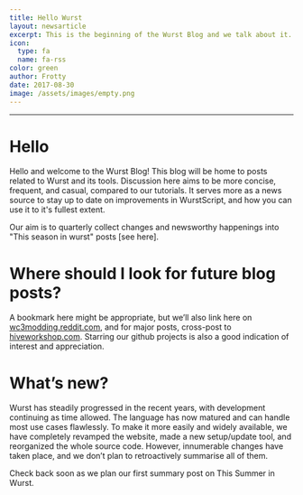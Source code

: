 ```yaml
---
title: Hello Wurst
layout: newsarticle
excerpt: This is the beginning of the Wurst Blog and we talk about it.
icon:
  type: fa
  name: fa-rss
color: green
author: Frotty
date: 2017-08-30
image: /assets/images/empty.png
---
```

------
# Hello

Hello and welcome to the Wurst Blog! This blog will be home to posts related to Wurst and its tools. Discussion here aims to be more concise, frequent, and casual, compared to our tutorials. It serves more as a news source to stay up to date on improvements in WurstScript, and how you can use it to it's fullest extent.

Our aim is to quarterly collect changes and newsworthy happenings into "This season in wurst" posts [see here].

# Where should I look for future blog posts?

A bookmark here might be appropriate, but we’ll also link here on [wc3modding.reddit.com](https://wc3modding.reddit.com), and for major posts, cross-post to [hiveworkshop.com](https://hiveworkshop.com).
Starring our github projects is also a good indication of interest and appreciation.

# What’s new?

Wurst has steadily progressed in the recent years, with development continuing as time allowed. The language has now matured and can handle most use cases flawlessly. To make it more easily and widely available, we have completely revamped the website, made a new setup/update tool, and reorganized the whole source code. However, innumerable changes have taken place, and we don’t plan to retroactively summarise all of them.

Check back soon as we plan our first summary post on This Summer in Wurst.

